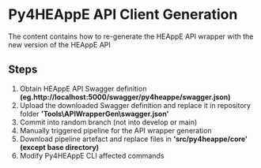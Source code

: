 # Py4HEAppE API Client Generation
The content contains how to re-generate the HEAppE API wrapper with the new version of the HEAppE API

## Steps
1. Obtain HEAppE API Swagger definition **(eg.http://localhost:5000/swagger/py4heappe/swagger.json)**
2. Upload the downloaded Swagger definition and replace it in repository folder **'Tools\APIWrapperGen\swagger.json'** 
3. Commit into random branch (not into develop or main)
4. Manually triggered pipeline for the API wrapper generation
5. Download pipeline artefact and replace files in **'src/py4heappe/core' (except base directory)**
6. Modify Py4HEAppE CLI affected commands
